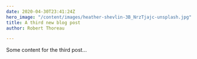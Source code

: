 ```yaml
---
date: 2020-04-30T23:41:24Z
hero_image: "/content/images/heather-shevlin-3B_NrzTjajc-unsplash.jpg"
title: A third new blog post
author: Robert Thoreau

---
```

Some content for the third post...